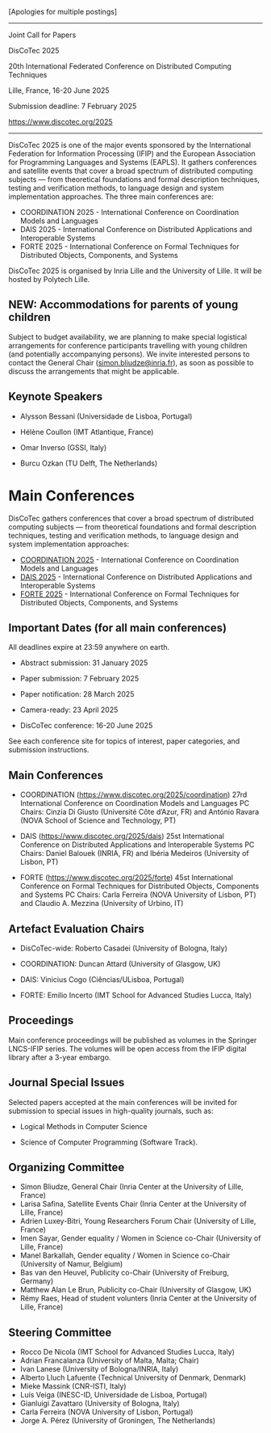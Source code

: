 [Apologies for multiple postings]

************************************************************************

 Joint Call for Papers

 DisCoTec 2025

 20th International Federated Conference on Distributed Computing Techniques

 Lille, France, 16-20 June 2025

 Submission deadline: 7 February 2025

 https://www.discotec.org/2025

************************************************************************

DisCoTec 2025 is one of the major events sponsored by the International Federation for Information Processing (IFIP) and the European Association for Programming Languages and Systems (EAPLS). It gathers conferences and satellite events that cover a broad spectrum of distributed computing subjects — from theoretical foundations and formal description techniques, testing and verification methods, to language design and system implementation approaches. The three main conferences are:

* COORDINATION 2025 - International Conference on Coordination Models and Languages
* DAIS 2025 - International Conference on Distributed Applications and Interoperable Systems
* FORTE 2025 - International Conference on Formal Techniques for Distributed Objects, Components, and Systems

DisCoTec 2025 is organised by Inria Lille and the University of Lille. It will be hosted by Polytech Lille.

## NEW: Accommodations for parents of young children

Subject to budget availability, we are planning to make special logistical arrangements for conference participants travelling with young children (and potentially accompanying persons). We invite interested persons to contact the General Chair (simon.bliudze@inria.fr), as soon as possible to discuss the arrangements that might be applicable.


## Keynote Speakers

  - Alysson Bessani (Universidade de Lisboa, Portugal)

  - Hélène Coullon (IMT Atlantique, France)

  - Omar Inverso (GSSI, Italy)

  - Burcu Ozkan (TU Delft, The Netherlands)

# Main Conferences
DisCoTec gathers conferences that cover a broad spectrum of distributed computing subjects — from theoretical foundations and formal description techniques, testing and verification methods, to language design and system implementation approaches:

* [COORDINATION 2025](coordination) - International Conference on Coordination Models and Languages
* [DAIS 2025](dais) - International Conference on Distributed Applications and Interoperable Systems
* [FORTE 2025](forte) - International Conference on Formal Techniques for Distributed Objects, Components, and Systems



## Important Dates (for all main conferences)

  All deadlines expire at 23:59 anywhere on earth.

  - Abstract submission: 31 January 2025

  - Paper submission: 7 February 2025

  - Paper notification: 28 March 2025

  - Camera-ready: 23 April 2025

  - DisCoTec conference: 16-20 June 2025

  See each conference site for topics of interest, paper categories, and submission instructions.


## Main Conferences

  - COORDINATION (https://www.discotec.org/2025/coordination)
    27rd International Conference on Coordination Models and Languages
    PC Chairs: Cinzia Di Giusto (Université Côte d’Azur, FR) and António Ravara (NOVA School of Science and Technology, PT)

  - DAIS (https://www.discotec.org/2025/dais)
    25st International Conference on Distributed Applications and Interoperable Systems
    PC Chairs: Daniel Balouek (INRIA, FR) and Ibéria Medeiros (University of Lisbon, PT)

  - FORTE (https://www.discotec.org/2025/forte)
    45st International Conference on Formal Techniques for Distributed Objects, Components and Systems
    PC Chairs: Carla Ferreira (NOVA University of Lisbon, PT) and Claudio A. Mezzina (University of Urbino, IT)


## Artefact Evaluation Chairs

  - DisCoTec-wide: Roberto Casadei (University of Bologna, Italy)

  - COORDINATION: Duncan Attard (University of Glasgow, UK)

  - DAIS: Vinicius Cogo (Ciências/ULisboa, Portugal)

  - FORTE: Emilio Incerto (IMT School for Advanced Studies Lucca, Italy)


## Proceedings

  Main conference proceedings will be published as volumes in the Springer LNCS-IFIP series.  The volumes will be open access from the IFIP digital library after a 3-year embargo.


## Journal Special Issues

  Selected papers accepted at the main conferences will be invited for submission to special issues in high-quality journals, such as:

  - Logical Methods in Computer Science

  - Science of Computer Programming (Software Track).


## Organizing Committee

- Simon Bliudze, General Chair (Inria Center at the University of Lille, France)
- Larisa Safina, Satellite Events Chair (Inria Center at the University of Lille, France)
- Adrien Luxey-Bitri, Young Researchers Forum Chair (University of Lille, France)
- Imen Sayar, Gender equality / Women in Science co-Chair (University of Lille, France)
- Manel Barkallah, Gender equality / Women in Science co-Chair (University of Namur, Belgium)
- Bas van den Heuvel, Publicity co-Chair (University of Freiburg, Germany)
- Matthew Alan Le Brun, Publicity co-Chair (University of Glasgow, UK)
- Rémy Raes, Head of student volunters (Inria Center at the University of Lille, France)

## Steering Committee

- Rocco De Nicola (IMT School for Advanced Studies Lucca, Italy)
- Adrian Francalanza (University of Malta, Malta; Chair)
- Ivan Lanese (University of Bologna/INRIA, Italy)
- Alberto Lluch Lafuente (Technical University of Denmark, Denmark)
- Mieke Massink (CNR-ISTI, Italy)
- Luís Veiga (INESC-ID, Universidade de Lisboa, Portugal)
- Gianluigi Zavattaro (University of Bologna, Italy)
- Carla Ferreira (NOVA University of Lisbon, Portugal)
- Jorge A. Pérez (University of Groningen, The Netherlands)

